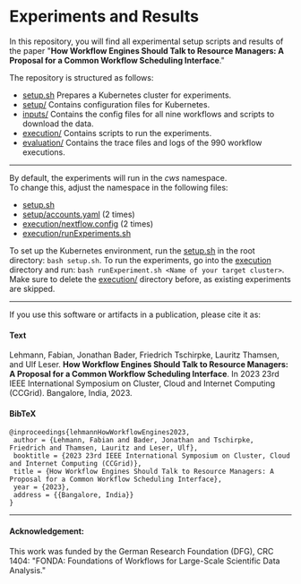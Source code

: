 # Experiments and Results

In this repository, you will find all experimental setup scripts and results of the paper "**How Workflow Engines Should Talk to Resource Managers: A Proposal for a Common Workflow Scheduling Interface**."

The repository is structured as follows:

- [setup.sh](setup.sh) Prepares a Kubernetes cluster for experiments.<br>
- [setup/](setup/) Contains configuration files for Kubernetes.<br>
- [inputs/](inputs/) Contains the config files for all nine workflows and scripts to download the data.<br>
- [execution/](execution/) Contains scripts to run the experiments.<br>
- [evaluation/](evaluation/) Contains the trace files and logs of the 990 workflow executions.

---

By default, the experiments will run in the *cws* namespace.<br>
To change this, adjust the namespace in the following files:
- [setup.sh](setup.sh)
- [setup/accounts.yaml](setup/accounts.yaml) (2 times)
- [execution/nextflow.config](execution/nextflow.config) (2 times)
- [execution/runExperiments.sh](execution/runExperiments.sh)

To set up the Kubernetes environment, run the [setup.sh](setup.sh) in the root directory: `bash setup.sh`.
To run the experiments, go into the [execution](execution/) directory and run: `bash runExperiment.sh <Name of your target cluster>`. Make sure to delete the [execution/](execution/) directory before, as existing experiments are skipped.

---

If you use this software or artifacts in a publication, please cite it as:

#### Text
Lehmann, Fabian, Jonathan Bader, Friedrich Tschirpke, Lauritz Thamsen, and Ulf Leser. **How Workflow Engines Should Talk to Resource Managers: A Proposal for a Common Workflow Scheduling Interface**. In 2023 23rd IEEE International Symposium on Cluster, Cloud and Internet Computing (CCGrid). Bangalore, India, 2023.

#### BibTeX
```
@inproceedings{lehmannHowWorkflowEngines2023,
 author = {Lehmann, Fabian and Bader, Jonathan and Tschirpke, Friedrich and Thamsen, Lauritz and Leser, Ulf},
 booktitle = {2023 23rd IEEE International Symposium on Cluster, Cloud and Internet Computing (CCGrid)},
 title = {How Workflow Engines Should Talk to Resource Managers: A Proposal for a Common Workflow Scheduling Interface},
 year = {2023},
 address = {{Bangalore, India}}
}
```
---
#### Acknowledgement:
This work was funded by the German Research Foundation (DFG), CRC 1404: "FONDA: Foundations of Workflows for Large-Scale Scientific Data Analysis." 